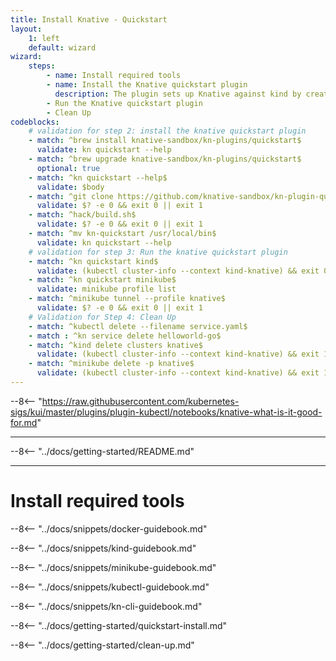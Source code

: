 ```yaml
---
title: Install Knative - Quickstart
layout:
    1: left
    default: wizard
wizard:
    steps:
        - name: Install required tools
        - name: Install the Knative quickstart plugin
          description: The plugin sets up Knative against kind by creating a kind cluster populated with Knative
        - Run the Knative quickstart plugin
        - Clean Up
codeblocks:
    # validation for step 2: install the knative quickstart plugin
    - match: ^brew install knative-sandbox/kn-plugins/quickstart$
      validate: kn quickstart --help
    - match: ^brew upgrade knative-sandbox/kn-plugins/quickstart$
      optional: true
    - match: ^kn quickstart --help$
      validate: $body
    - match: ^git clone https://github.com/knative-sandbox/kn-plugin-quickstart.git
      validate: $? -e 0 && exit 0 || exit 1
    - match: ^hack/build.sh$
      validate: $? -e 0 && exit 0 || exit 1
    - match: ^mv kn-quickstart /usr/local/bin$
      validate: kn quickstart --help
    # validation for step 3: Run the knative quickstart plugin
    - match: ^kn quickstart kind$
      validate: (kubectl cluster-info --context kind-knative) && exit 0 || exit 1
    - match: ^kn quickstart minikube$
      validate: minikube profile list
    - match: ^minikube tunnel --profile knative$
      validate: $? -e 0 && exit 0 || exit 1
    # Validation for Step 4: Clean Up
    - match: ^kubectl delete --filename service.yaml$
    - match : ^kn service delete helloworld-go$
    - match: ^kind delete clusters knative$
      validate: (kubectl cluster-info --context kind-knative) && exit 1 \|\| exit 0
    - match: ^minikube delete -p knative$
      validate: (kubectl cluster-info --context kind-knative) && exit 1 \|\| exit 0
---
```


--8<-- "https://raw.githubusercontent.com/kubernetes-sigs/kui/master/plugins/plugin-kubectl/notebooks/knative-what-is-it-good-for.md"

---

--8<-- "../docs/getting-started/README.md"

---

# Install required tools

--8<-- "../docs/snippets/docker-guidebook.md"

--8<-- "../docs/snippets/kind-guidebook.md"

--8<-- "../docs/snippets/minikube-guidebook.md"

--8<-- "../docs/snippets/kubectl-guidebook.md"

--8<-- "../docs/snippets/kn-cli-guidebook.md"

--8<-- "../docs/getting-started/quickstart-install.md"

--8<-- "../docs/getting-started/clean-up.md"